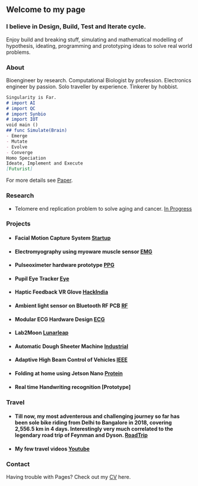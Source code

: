 ## Welcome to my page
### I believe in Design, Build, Test and Iterate cycle.

Enjoy build and breaking stuff, simulating and mathematical modelling of hypothesis, ideating, programming and prototyping ideas to solve real world problems.

### About
Bioengineer by research.
Computational Biologist by profession.
Electronics engineer by passion.
Solo traveller by experience.
Tinkerer by hobbist.

```markdown
Singularity is Far.
# import AI
# import QC
# import Synbio
# import IOT
void main ()
## func Simulate(Brain)
- Emerge
- Mutate
- Evolve
- Converge
Homo Speciation
Ideate, Implement and Execute
[Futurist]
```
For more details see [Paper](https://www.intechopen.com/books/synthetic-biology-new-interdisciplinary-science/synthetic-biology-artificial-intelligence-and-quantum-computing).

### Research
* Telomere end replication problem to solve aging and cancer. [In Progress](https://youtu.be/IKwc3thhMbY)

### Projects
* ####  Facial Motion Capture System [Startup](https://youtu.be/2teiiQQX7-E)
* ####  Electromyography using myoware muscle sensor [EMG](https://youtu.be/Gjqd5WrPDgQ)
* ####  Pulseoximeter hardware prototype [PPG](https://youtu.be/ccWYdWIM7V4)
* ####  Pupil Eye Tracker [Eye](https://youtu.be/cXo66Wx069k)
* ####  Haptic Feedback VR Glove [HackIndia](https://devpost.com/software/feelvr)
* ####  Ambient light sensor on Bluetooth RF PCB [RF](https://youtu.be/yqqqq1caKwQ)
* ####  Modular ECG Hardware Design [ECG](https://www.freelancer.in/u/ghanendra22/portfolio/Bluetooth-Low-Energy-RF-PCB-to-gather-ambient-light-data-4521156?w=f&ngsw-bypass=)
* ####  Lab2Moon [Lunarleap](https://www.youtube.com/watch?v=QQhw1NQdp1o&feature=youtu.be)
* ####  Automatic Dough Sheeter Machine [Industrial](https://www.freelancer.in/u/ghanendra22/portfolio/Industrial-Automatic-Dough-Sheeter-Machine-used-in-Bakery-4521276?w=f&ngsw-bypass=)
* ####  Adaptive High Beam Control of Vehicles [IEEE](https://transmitter.ieee.org/makerproject/view/28283)
* ####  Folding at home using Jetson Nano [Protein](https://youtu.be/FcmMP20d514)
* ####  Real time Handwriting recognition [Prototype]

### Travel
* #### Till now, my most adventerous and challenging journey so far has been sole bike riding from Delhi to Bangalore in 2018, covering 2,556.5 km in 4 days. Interestingly very much correlated to the legendary road trip of Feynman and Dyson. [RoadTrip](https://github.com/Ghanendra19213/Hi/tree/master/images/mytrip_and_dyson_feynmann.jpg) 
* #### My few travel videos [Youtube](https://www.youtube.com/channel/UCwAt2x-qoIGMmzP31aim74Q?view_as=subscriber)

### Contact
Having trouble with Pages? Check out my [CV](https://github.com/Ghanendra19213/Hi/blob/master/ghanendra_CV.pdf) here.

